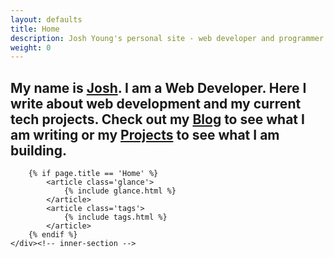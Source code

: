 ```yaml
---
layout: defaults
title: Home
description: Josh Young's personal site - web developer and programmer.
weight: 0
---
```

<section class='home'>
    <div class='inner-section'>
        <article class='landing'>
            <h2>
            My name is <span><a href='/me'>Josh</a></span>. I am a Web Developer. Here I write 
            about web development and my current tech projects. Check out my <a href='/thoughts'>Blog</a> 
            to see what I am writing or my <a href='/projects'>Projects</a> 
            to see what I am building.
            </h2>
        </article>

        {% if page.title == 'Home' %}
            <article class='glance'>
                {% include glance.html %}
            </article>
            <article class='tags'>
                {% include tags.html %}
            </article>
        {% endif %}
    </div><!-- inner-section -->
</section>